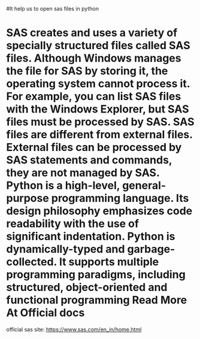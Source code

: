 
#It help us to open sas files in python

SAS creates and uses a variety of specially structured files called SAS files. Although Windows manages the file for SAS by storing it, the operating system cannot process it. For example, you can list SAS files with the Windows Explorer, but SAS files must be processed by SAS. SAS files are different from external files. External files can be processed by SAS statements and commands, they are not managed by SAS.
Python is a high-level, general-purpose programming language. Its design philosophy emphasizes code readability with the use of significant indentation. Python is dynamically-typed and garbage-collected. It supports multiple programming paradigms, including structured, object-oriented and functional programming
Read More At Official docs
=======
official sas site:    https://www.sas.com/en_in/home.html
